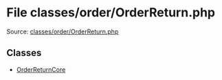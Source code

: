 File classes/order/OrderReturn.php
=========
Source: [classes/order/OrderReturn.php](https://github.com/PrestaShop/PrestaShop/blob/1.6.1.1/classes/order/OrderReturn.php)


Classes
-------

* [OrderReturnCore](class.OrderReturnCore.md)

